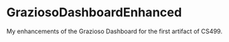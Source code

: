 # GraziosoDashboardEnhanced
My enhancements of the Grazioso Dashboard for the first artifact of CS499.
